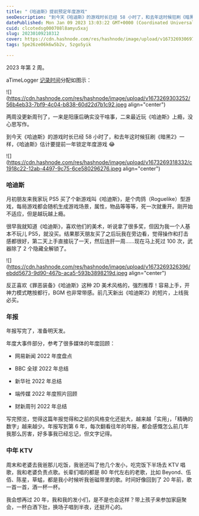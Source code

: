 ```yaml
---
title: "《哈迪斯》提前预定年度游戏"
seoDescription: "到今天《哈迪斯》的游戏时长已经 58 小时了，和去年这时候狂刷《暗黑2》一样，《哈迪斯》估计要提前一年锁定年度游戏。"
datePublished: Mon Jan 09 2023 13:03:22 GMT+0000 (Coordinated Universal Time)
cuid: clcotedsg000708l8amyu5xaj
slug: 20230109210312
cover: https://cdn.hashnode.com/res/hashnode/image/upload/v1673269306971/9e2ce03e-5c46-4519-9dd8-5b842745f34b.png
tags: 5pe26ze06k6w5b2v, 5zgo5yik

---
```


2023 年第 2 周。

aTimeLogger [记录时间](http://mp.weixin.qq.com/s?__biz=MzI3MzU5MDA1OQ==&mid=2247485032&idx=1&sn=acb21dab9e80298f57f65f3a9ea3a1c7&chksm=eb21b42cdc563d3a565d6c98ad7010303e68799b4f29c829a6c1fd89ff190878ddb44f22a899&scene=21#wechat_redirect)分配如图示：

![](https://cdn.hashnode.com/res/hashnode/image/upload/v1673269303252/56b4eb33-7bf9-4c04-b838-60d22d7b1c92.jpeg align="center")

两周没更新周刊了，一来是阳康后确实没干啥事，二来最近玩《哈迪斯》上瘾，没心思写作。

到今天《哈迪斯》的游戏时长已经 58 小时了，和去年这时候狂刷《暗黑2》一样，《哈迪斯》估计要提前一年锁定年度游戏 😂

![](https://cdn.hashnode.com/res/hashnode/image/upload/v1673269318332/c1918c22-12ab-4497-9c75-6ce580296276.jpeg align="center")

### **哈迪斯**

月初朋友来我家玩 PS5 买了个新游戏叫《哈迪斯》，是个肉鸽（Roguelike）型游戏，每局游戏都会随机生成游戏场景，属性，物品等等等，死一次就重开。刚开始不适应，但是越玩越上瘾。

很早我就知道《哈迪斯》，喜欢他们的美术，听说拿了很多奖，但因为我一个人基本不玩儿 PS5，就没买。结果那天朋友买了之后玩我在旁边看，觉得操作和打击感都很好，第二天上手直接玩了一天，然后连肝一周……现在马上死过 100 次，武器除了 2 个隐藏全解锁了。

![](https://cdn.hashnode.com/res/hashnode/image/upload/v1673269326396/ebdd5673-9d90-467b-aca5-593b3898219d.jpeg align="center")

反正喜欢《罪恶装备》《哈迪斯》这种 2D 美术风格的，强烈推荐！容易上手，开神力模式瞎按都行，BGM 也非常带感。前几天新出《哈迪斯2》的短片，上线我必买。

### **年报**

年报写完了，准备明天发。

年度大事件部分，参考了很多媒体的年度回顾：

* 网易新闻 2022 年度盘点
    
* BBC 全球 2022 年总结
    
* 新华社 2022 年总结
    
* 端传媒 2022 年度照片回顾
    
* 财新周刊 2022 年总结
    

写完预览，觉得这篇年报觉得和之前的风格变化还挺大，越来越「实用」，「精确的数字」越来越少。年报写到第 6 年，每次翻看往年的年报，都会感慨怎么前几年我那么厉害，好多事我已经忘记，但文字记得。

### **中年 KTV**

周末和老婆去我爸那儿吃饭，我爸还叫了他几个发小，吃完饭下半场去 KTV 唱歌，我和老婆负责点歌。长辈们唱的都是 80 年代左右的老歌，比如 Beyond、伍佰、陈星，草蜢，都是我小时候听我爸磁带里的歌。时间好像回到了 20 年前，歌一首一首，酒一杯一杯。

我会想再过 20 年，我和我的发小们，是不是也会这样？带上孩子来参加家庭聚会，一杯白酒下肚，换场子唱到半夜，还挺开心的。